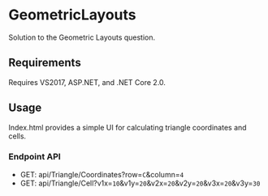 # GeometricLayouts

Solution to the Geometric Layouts question.

## Requirements
Requires VS2017, ASP.NET, and .NET Core 2.0.

## Usage
Index.html provides a simple UI for calculating triangle coordinates and cells.

### Endpoint API

- GET: api/Triangle/Coordinates?row=`C`&column=`4`
- GET: api/Triangle/Cell?v1x=`10`&v1y=`20`&v2x=`20`&v2y=`20`&v3x=`20`&v3y=`30`
